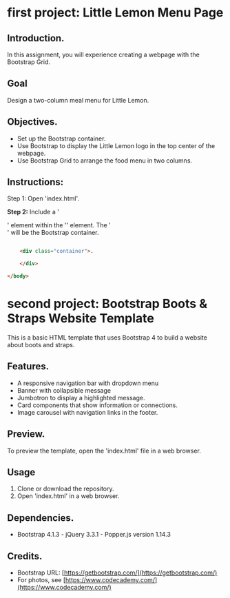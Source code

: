 # first project: Little Lemon Menu Page

## Introduction.

In this assignment, you will experience creating a webpage with the Bootstrap Grid.

## Goal

Design a two-column meal menu for Little Lemon.

## Objectives.

- Set up the Bootstrap container.
- Use Bootstrap to display the Little Lemon logo in the top center of the webpage.
- Use Bootstrap Grid to arrange the food menu in two columns.

## Instructions:

Step 1: Open 'index.html'.

**Step 2:** Include a '<div>' element within the '<body>' element. The '<div>' will be the Bootstrap container.

```html  <body>

    <div class="container">.

    </div>

</body>
```

# second project: Bootstrap Boots & Straps Website Template

This is a basic HTML template that uses Bootstrap 4 to build a website about boots and straps.

## Features.

- A responsive navigation bar with dropdown menu
- Banner with collapsible message
- Jumbotron to display a highlighted message.
- Card components that show information or connections.
- Image carousel with navigation links in the footer.

## Preview.

To preview the template, open the 'index.html' file in a web browser.

## Usage

1. Clone or download the repository.
2. Open 'index.html' in a web browser.

## Dependencies.

- Bootstrap 4.1.3 - jQuery 3.3.1 - Popper.js version 1.14.3

## Credits.

- Bootstrap URL: [https://getbootstrap.com/](https://getbootstrap.com/)
- For photos, see [https://www.codecademy.com/](https://www.codecademy.com/)


